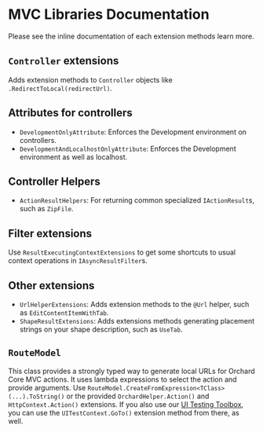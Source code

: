 # MVC Libraries Documentation


Please see the inline documentation of each extension methods learn more.

## `Controller` extensions

Adds extension methods to `Controller` objects like `.RedirectToLocal(redirectUrl)`.


## Attributes for controllers

- `DevelopmentOnlyAttribute`: Enforces the Development environment on controllers.
- `DevelopmentAndLocalhostOnlyAttribute`: Enforces the Development environment as well as localhost.


## Controller Helpers

- `ActionResultHelpers`: For returning common specialized `IActionResult`s, such as `ZipFile`.


## Filter extensions
 
Use `ResultExecutingContextExtensions` to get some shortcuts to usual context operations in `IAsyncResultFilter`s.


## Other extensions

- `UrlHelperExtensions`: Adds extension methods to the `@Url` helper, such as `EditContentItemWithTab`.
- `ShapeResultExtensions`: Adds extensions methods generating placement strings on your shape description, such as `UseTab`.


## `RouteModel`

This class provides a strongly typed way to generate local URLs for Orchard Core MVC actions. It uses lambda expressions to select the action and provide arguments. Use `RouteModel.CreateFromExpression<TClass>(...).ToString()` or the provided `OrchardHelper.Action()` and `HttpContext.Action()` extensions. If you also use our [UI Testing Toolbox](https://github.com/Lombiq/UI-Testing-Toolbox/), you can use the `UITestContext.GoTo()` extension method from there, as well.   
